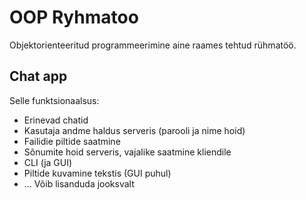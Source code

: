 # OOP Ryhmatoo
Objektorienteeritud programmeerimine aine raames tehtud rühmatöö.

## Chat app
Selle funktsionaalsus:
- Erinevad chatid
- Kasutaja andme haldus serveris (parooli ja nime hoid)
- Failidie piltide saatmine
- Sõnumite hoid serveris, vajalike saatmine kliendile
- CLI (ja GUI)
- Piltide kuvamine tekstis (GUI puhul)
- ... Võib lisanduda jooksvalt
